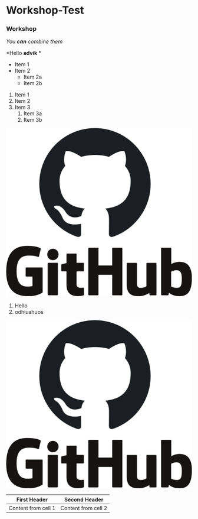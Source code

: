 # Workshop-Test

### Workshop

_You **can** combine them_

*Hello **advik** *


* Item 1
* Item 2
  * Item 2a
  * Item 2b
  
1. Item 1
1. Item 2
1. Item 3
   1. Item 3a
   1. Item 3b
 
![GitHub Logo](/github_PNG20.png)



1. Hello
 1. odhiuahuos
 
 
 ![Ah](/github_PNG20.png)


First Header | Second Header
------------ | -------------
Content from cell 1 | Content from cell 2
